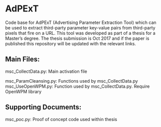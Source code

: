 # AdPExT
Code base for AdPExT (Advertising Parameter Extraction Tool) which can be used to extract third-party parameter key-value pairs from third-party pixels that fire on a URL.
This tool was developed as part of a thesis for a Master’s degree. The thesis submission is Oct 2017 and if the paper is published this repository will be updated with the relevant links.

Main Files:
-----------
msc_CollectData.py: Main activation file

msc_ParamCleansing.py: Functions used by msc_CollectData.py
msc_UseOpenWPM.py: Function used by msc_CollectData.py. Require OpenWPM library

Supporting Documents:
-----------
msc_poc.py: Proof of concept code used within thesis

